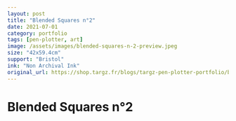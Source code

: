 ```yaml
---
layout: post
title: "Blended Squares n°2"
date: 2021-07-01
category: portfolio
tags: [pen-plotter, art]
image: /assets/images/blended-squares-n-2-preview.jpeg
size: "42x59.4cm"
support: "Bristol"
ink: "Non Archival Ink"
original_url: https://shop.targz.fr/blogs/targz-pen-plotter-portfolio/blended-squares-n-2
---
```


# Blended Squares n°2

